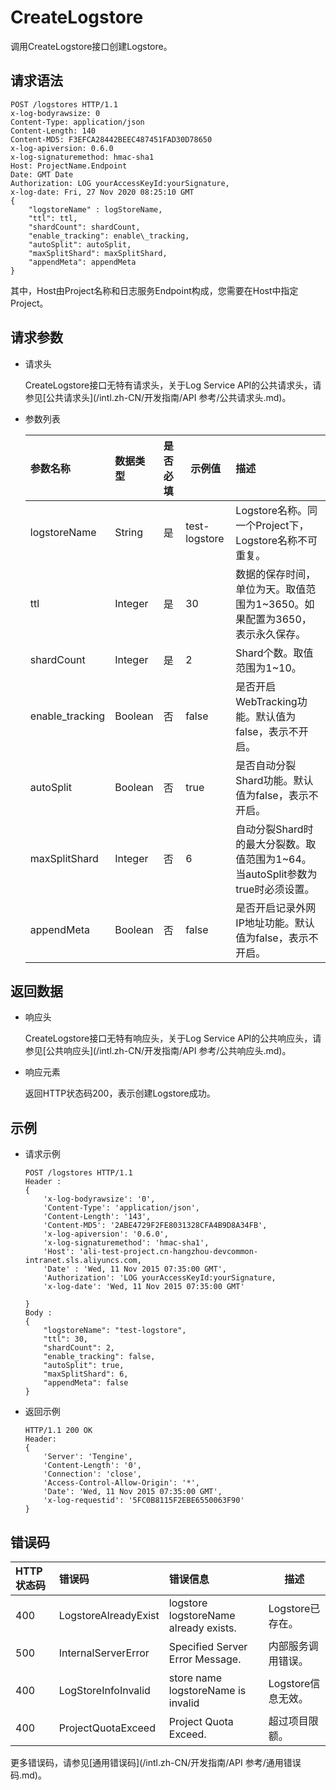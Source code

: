 # CreateLogstore

调用CreateLogstore接口创建Logstore。

## 请求语法

```
POST /logstores HTTP/1.1
x-log-bodyrawsize: 0
Content-Type: application/json
Content-Length: 140
Content-MD5: F3EFCA28442BEEC487451FAD30D78650
x-log-apiversion: 0.6.0
x-log-signaturemethod: hmac-sha1
Host: ProjectName.Endpoint
Date: GMT Date
Authorization: LOG yourAccessKeyId:yourSignature,
x-log-date: Fri, 27 Nov 2020 08:25:10 GMT
{
    "logstoreName" : logStoreName,
    "ttl": ttl,
    "shardCount": shardCount,
    "enable_tracking": enable\_tracking,
    "autoSplit": autoSplit,
    "maxSplitShard": maxSplitShard,
    "appendMeta": appendMeta
}
```

其中，Host由Project名称和日志服务Endpoint构成，您需要在Host中指定Project。

## 请求参数

-   请求头

    CreateLogstore接口无特有请求头，关于Log Service API的公共请求头，请参见[公共请求头](/intl.zh-CN/开发指南/API 参考/公共请求头.md)。

-   参数列表

    |参数名称|数据类型|是否必填|示例值|描述|
    |:---|:---|:---|---|:-|
    |logstoreName|String|是|test-logstore|Logstore名称。同一个Project下，Logstore名称不可重复。|
    |ttl|Integer|是|30|数据的保存时间，单位为天。取值范围为1~3650。如果配置为3650，表示永久保存。|
    |shardCount|Integer|是|2|Shard个数。取值范围为1~10。|
    |enable\_tracking|Boolean|否|false|是否开启WebTracking功能。默认值为false，表示不开启。|
    |autoSplit|Boolean|否|true|是否自动分裂Shard功能。默认值为false，表示不开启。|
    |maxSplitShard|Integer|否|6|自动分裂Shard时的最大分裂数。取值范围为1~64。当autoSplit参数为true时必须设置。|
    |appendMeta|Boolean|否|false|是否开启记录外网IP地址功能。默认值为false，表示不开启。|


## 返回数据

-   响应头

    CreateLogstore接口无特有响应头，关于Log Service API的公共响应头，请参见[公共响应头](/intl.zh-CN/开发指南/API 参考/公共响应头.md)。

-   响应元素

    返回HTTP状态码200，表示创建Logstore成功。


## 示例

-   请求示例

    ```
    POST /logstores HTTP/1.1
    Header :
    {
        'x-log-bodyrawsize': '0',
        'Content-Type': 'application/json',
        'Content-Length': '143',
        'Content-MD5': '2ABE4729F2FE8031328CFA4B9D8A34FB',
        'x-log-apiversion': '0.6.0',
        'x-log-signaturemethod': 'hmac-sha1',
        'Host': 'ali-test-project.cn-hangzhou-devcommon-intranet.sls.aliyuncs.com,
        'Date' : 'Wed, 11 Nov 2015 07:35:00 GMT',
        'Authorization': 'LOG yourAccessKeyId:yourSignature,
        'x-log-date': 'Wed, 11 Nov 2015 07:35:00 GMT'
    
    }
    Body : 
    {
        "logstoreName": "test-logstore",
        "ttl": 30,
        "shardCount": 2,
        "enable_tracking": false,
        "autoSplit": true,
        "maxSplitShard": 6,
        "appendMeta": false
    }
    ```

-   返回示例

    ```
    HTTP/1.1 200 OK
    Header:
    {
        'Server': 'Tengine',
        'Content-Length': '0',
        'Connection': 'close', 
        'Access-Control-Allow-Origin': '*', 
        'Date': 'Wed, 11 Nov 2015 07:35:00 GMT', 
        'x-log-requestid': '5FC0B8115F2EBE6550063F90'
    }
    ```


## 错误码

|HTTP状态码|错误码|错误信息|描述|
|:------|:--|:---|--|
|400|LogstoreAlreadyExist|logstore logstoreName already exists.|Logstore已存在。|
|500|InternalServerError|Specified Server Error Message.|内部服务调用错误。|
|400|LogStoreInfoInvalid|store name logstoreName is invalid|Logstore信息无效。|
|400|ProjectQuotaExceed|Project Quota Exceed.|超过项目限额。|

更多错误码，请参见[通用错误码](/intl.zh-CN/开发指南/API 参考/通用错误码.md)。

